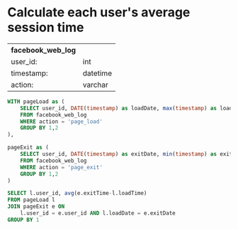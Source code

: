 # Calculate each user's average session time
 <table>
  <tr>
   <th>facebook_web_log</th>
   <th></th>
  </tr>
  <tr>
    <td>user_id:</td>
    <td>int</td>
  </tr>
  <tr>
    <td>timestamp:</td>
    <td>datetime</td>
  </tr>
  <tr>
    <td>action:</td>
    <td>varchar</td>
  </tr>
</table> 


```SQL
WITH pageLoad as (
    SELECT user_id, DATE(timestamp) as loadDate, max(timestamp) as loadTime
    FROM facebook_web_log
    WHERE action = 'page_load'
    GROUP BY 1,2
),

pageExit as (
    SELECT user_id, DATE(timestamp) as exitDate, min(timestamp) as exitTime
    FROM facebook_web_log
    WHERE action = 'page_exit'
    GROUP BY 1,2
)

SELECT l.user_id, avg(e.exitTime-l.loadTime)
FROM pageLoad l 
JOIN pageExit e ON 
    l.user_id = e.user_id AND l.loadDate = e.exitDate
GROUP BY 1
```

